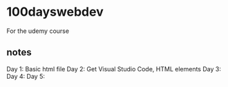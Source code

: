 # 100dayswebdev

For the udemy course

## notes

Day 1: Basic html file
Day 2: Get Visual Studio Code, HTML elements
Day 3:
Day 4:
Day 5:
